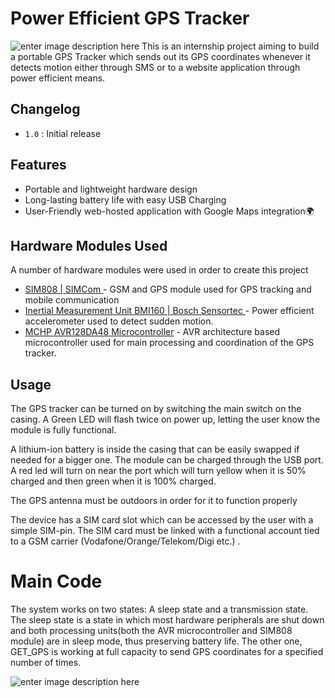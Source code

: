 ﻿# Power Efficient GPS Tracker
![enter image description here](https://i.ibb.co/FXycM73/GPS-TRACKER.png)
This is an internship project aiming to build a portable GPS Tracker which sends out its GPS coordinates whenever it detects motion either through SMS or to a website application through power efficient means.
## Changelog
-  `1.0`  : Initial release

## Features

- Portable and lightweight hardware design
- Long-lasting battery life with easy USB Charging
- User-Friendly web-hosted application with Google Maps integration🌍


## Hardware Modules Used

A number of hardware modules were used in order to create this project

-  [SIM808 | SIMCom ](https://simcom.ee/modules/gsm-gprs-gnss/sim808/) - GSM and GPS module used for GPS tracking and mobile communication
- [Inertial Measurement Unit BMI160 | Bosch Sensortec ](https://www.bosch-sensortec.com/products/motion-sensors/imus/bmi160/) - Power efficient accelerometer used to detect sudden motion.
- [MCHP AVR128DA48 Microcontroller](https://www.microchip.com/en-us/product/AVR128DA48/) - AVR architecture based microcontroller used for main processing and coordination of the GPS tracker.

## Usage

The GPS tracker can be turned on by switching the main switch on the casing. A Green LED will flash twice on power up, letting the user know the module is fully functional.

A lithium-ion battery is inside the casing that can be easily swapped if needed for a bigger one. The module can be charged through the USB port. A red led will turn on near the port which will turn yellow when it is 50% charged and then green when it is 100% charged.

The GPS antenna must be outdoors in order for it to function properly

The device has a SIM card slot which can be accessed by the user with a simple SIM-pin. The SIM card must be linked with a functional account tied  to a GSM carrier (Vodafone/Orange/Telekom/Digi etc.) .

# Main Code
The system works on two states: A sleep state and a transmission state. The sleep state is a state in which most hardware peripherals are shut down and both processing units(both the AVR microcontroller and SIM808 module) are in sleep mode, thus preserving battery life. The other one, GET_GPS is working at full capacity to send GPS coordinates for a specified number of times.

![enter image description here](https://i.ibb.co/wpm0YxR/carbon.png)




